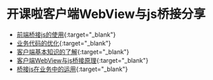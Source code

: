 # 开课啦客户端WebView与js桥接分享
- [前端桥接js的使用](./notebooks/README1.md){:target="_blank"}
- [业务代码的优化](./notebooks/README2.md){:target="_blank"}
- [客户端基本知识的了解](./notebooks/README3.md){:target="_blank"}
- [客户端WebView与js桥接原理](./notebooks/README4.md){:target="_blank"}
- [桥接js在业务中的运用](./notebooks/README5.md){:target="_blank"}